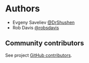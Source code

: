 # Authors

* Evgeny Saveliev [@DrShushen](https://github.com/DrShushen)
* Rob Davis [@robsdavis](https://github.com/robsdavis)

## Community contributors
See project [GitHub contributors](https://github.com/vanderschaarlab/climb/graphs/contributors).
